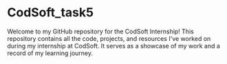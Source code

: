 # CodSoft_task5
Welcome to my GitHub repository for the CodSoft Internship! This repository contains all the code, projects, and resources I've worked on during my internship at CodSoft. It serves as a showcase of my work and a record of my learning journey.
